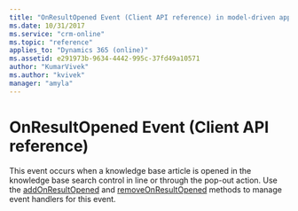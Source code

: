 ```yaml
---
title: "OnResultOpened Event (Client API reference) in model-driven apps| MicrosoftDocs"
ms.date: 10/31/2017
ms.service: "crm-online"
ms.topic: "reference"
applies_to: "Dynamics 365 (online)"
ms.assetid: e291973b-9634-4442-995c-37fd49a10571
author: "KumarVivek"
ms.author: "kvivek"
manager: "amyla"
---
```

# OnResultOpened Event (Client API reference)



This event occurs when a knowledge base article is opened in the knowledge base search control in line or through the pop-out action. Use the [addOnResultOpened](../controls/addOnResultOpened.md) and [removeOnResultOpened](../controls/removeOnResultOpened.md) methods to manage event handlers for this event. 



